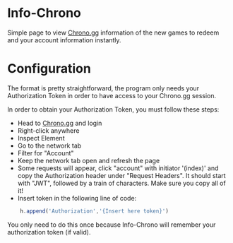# Info-Chrono
 Simple page to view [Chrono.gg](https://www.chrono.gg/) information of the new games to redeem and your account information instantly.
# Configuration

The format is pretty straightforward, the program only needs your Authorization Token in order to have access to your Chrono.gg session.



In order to obtain your Authorization Token, you must follow these steps:

* Head to [Chrono.gg](https://www.chrono.gg/) and login
* Right-click anywhere
* Inspect Element
* Go to the network tab
* Filter for "Account"
* Keep the network tab open and refresh the page
* Some requests will appear, click "account" with initiator '(index)' and copy the Authorization header under "Request Headers". It should start with "JWT", followed by a train of characters. Make sure you copy all of it!
* Insert token in the following line of code:

```javascript
    h.append('Authorization','{Insert here token}')
```

You only need to do this once because Info-Chrono will remember your authorization token (if valid).
